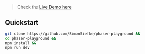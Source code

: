 > Check the [Live Demo here](https://blissful-lamarr-c0c112.netlify.com)

## Quickstart

```bash
git clone https://github.com/SimonSiefke/phaser-playground &&
cd phaser-playground &&
npm install &&
npm run dev
```
